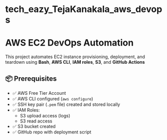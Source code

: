 # tech_eazy_TejaKanakala_aws_devops

# AWS EC2 DevOps Automation 

This project automates EC2 instance provisioning, deployment, and teardown using **Bash**, **AWS CLI**, **IAM roles**, **S3**, and **GitHub Actions** 

## 📦 Prerequisites

- ✅ AWS Free Tier Account
- ✅ AWS CLI configured (`aws configure`)
- ✅ SSH key pair (`.pem` file) created and stored locally
- ✅ IAM Roles:
    - S3 upload access (logs)
    - S3 read access 
- ✅ S3 bucket created 
- ✅ GitHub repo with deployment script 


